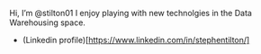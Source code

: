Hi, I’m @stilton01 I enjoy playing with new technolgies in the Data Warehousing space.  
- (Linkedin profile)[https://www.linkedin.com/in/stephentilton/]

<!---
stilton01/stilton01 is a ✨ special ✨ repository because its `README.md` (this file) appears on your GitHub profile.
You can click the Preview link to take a look at your changes.
--->
